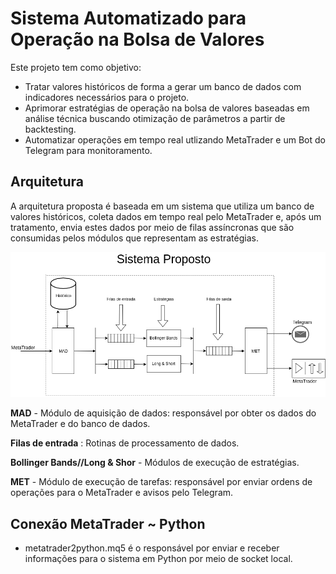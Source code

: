 # Sistema Automatizado para Operação na Bolsa de Valores

Este projeto tem como objetivo:

* Tratar valores históricos de forma a gerar um banco de dados com indicadores necessários para o projeto.
* Aprimorar estratégias de operação na bolsa de valores baseadas em análise técnica buscando otimização de parâmetros a partir de backtesting.
* Automatizar operações em tempo real utlizando MetaTrader e um Bot do Telegram para monitoramento.

## Arquitetura
A arquitetura proposta é baseada em um sistema que utiliza um banco de valores históricos, coleta dados em tempo real pelo MetaTrader e, após um tratamento, envia estes dados por meio de filas assíncronas que são consumidas pelos módulos que representam as estratégias.

![alt text](Drawables/diagrama_vetor.png "Diagrama do sistema proposto")

**MAD** - Módulo de aquisição de dados: responsável por obter os dados do MetaTrader e do banco de dados.

**Filas de entrada** : Rotinas de processamento de dados.

**Bollinger Bands//Long & Shor** -  Módulos de execução de estratégias.

**MET** -  Módulo de execução de tarefas: responsável por enviar ordens de operações para o MetaTrader e avisos pelo Telegram.

## Conexão MetaTrader ~ Python
* metatrader2python.mq5 é o responsável por enviar e receber informações para o sistema em Python por meio de socket local.
